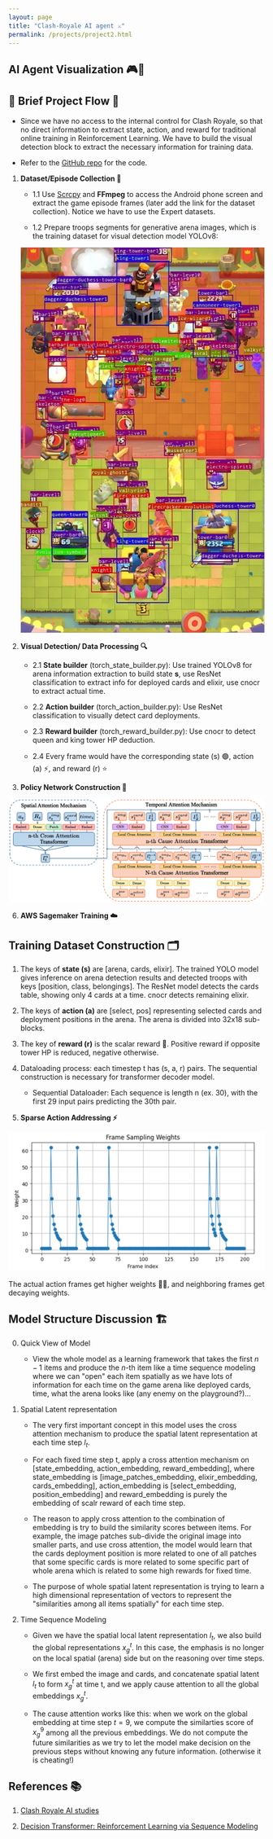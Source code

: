 ```yaml
---
layout: page
title: "Clash-Royale AI agent ⚔️"
permalink: /projects/project2.html
---
```


## AI Agent Visualization 🎮🤖

## 🔬 Brief Project Flow 📝

- Since we have no access to the internal control for Clash Royale, so that no direct information to extract state, action, and reward for traditional online training in Reinforcement Learning. We have to build the visual detection block to extract the necessary information for training data. 

- Refer to the [GitHub repo](https://github.com/shawnxu0407/Clash_Royale_agent) for the code.

1. **Dataset/Episode Collection 📸**
   - 1.1 Use [Scrcpy](https://github.com/Genymobile/scrcpy) and **FFmpeg** to access the Android phone screen and extract the game episode frames (later add the link for the dataset collection). Notice we have to use the Expert datasets.
   
   - 1.2 Prepare troops segments for generative arena images, which is the training dataset for visual detection model YOLOv8:
  
   ![Generative Arena View](generative_arena.png)
     
3. **Visual Detection/ Data Processing 🔍**
   - 2.1 **State builder** (torch_state_builder.py): Use trained YOLOv8 for arena information extraction to build state **s**, use ResNet classification to extract info for deployed cards and elixir, use cnocr to extract actual time.
   
   - 2.2 **Action builder** (torch_action_builder.py): Use ResNet classification to visually detect card deployments.
   
   - 2.3 **Reward builder** (torch_reward_builder.py): Use cnocr to detect queen and king tower HP deduction.
   
   - 2.4 Every frame would have the corresponding state (s) 🟢, action (a) ⚡, and reward (r) ⭐

4. **Policy Network Construction 🧠**
   
 ![Policy Network Preview](policy_model_en.png)

6. **AWS Sagemaker Training ☁️**

## Training Dataset Construction 🗂️

1. The keys of **state (s)** are [arena, cards, elixir]. The trained YOLO model gives inference on arena detection results and detected troops with keys [position, class, belongings]. The ResNet model detects the cards table, showing only 4 cards at a time. cnocr detects remaining elixir.

2. The keys of **action (a)** are [select, pos] representing selected cards and deployment positions in the arena. The arena is divided into 32x18 sub-blocks.

3. The key of **reward (r)** is the scalar reward 🏅. Positive reward if opposite tower HP is reduced, negative otherwise.

4. Dataloading process: each timestep t has (s, a, r) pairs. The sequential construction is necessary for transformer decoder model.
   - Sequential Dataloader: Each sequence is length n (ex. 30), with the first 29 input pairs predicting the 30th pair.

5. **Sparse Action Addressing ⚡**
   
 ![Frame Re-weighting](frame_weights.png)

The actual action frames get higher weights 🏋️‍♂️, and neighboring frames get decaying weights.

## Model Structure Discussion 🏗️

0. Quick View of Model
   - View the whole model as a learning framework that takes the first $n-1$ items and produce the $n$-th item like a time sequence modeling where we can "open" each item spatially as we have lots of information for each time on the game arena like deployed cards, time, what the arena looks like (any enemy on the playground?)...



1. Spatial Latent representation
   - The very first important concept in this model uses the cross attention mechanism to produce the spatial latent representation at each time step $l_t$.
  


   - For each fixed time step t, apply a cross attention mechanism on [state_embedding, action_embedding, reward_embedding], where state_embedding is [image_patches_embedding, elixir_embedding, cards_embedding], action_embedding is [select_embedding, position_embedding] and reward_embedding is purely the embedding of scalr reward of each time step.

  
   
   - The reason to apply cross attention to the combination of embedding is try to build the similarity scores between items. For example, the image patches sub-divide the original image into smaller parts, and use cross attention, the model would learn that the cards deployment position is more related to one of all patches that some specific cards is more related to some specific part of whole arena which is related to some high rewards for fixed time.
  


   - The purpose of whole spatial latent representation is trying to learn a high dimensional representation of vectors to represent the "similarities among all items spatially" for each time step.



2. Time Sequence Modeling
   - Given we have the spatial local latent representation $l_t$, we also build the global representations $x^t_g$. In this case, the emphasis is no longer on the local spatial (arena) side but on the reasoning over time steps.
  

   - We first embed the image and cards, and concatenate spatial latent $l_t$ to form $x^t_g$ at time t, and we apply cause attention to all the global embeddings $x^t_g$.

  
   - The cause attention works like this: when we work on the global embedding at time step $t=9$, we compute the similarties score of $x^9_g$ among all the previous embeddings. We do not compute the future similarities as we try to let the model make decision on the previous steps without knowing any future information. (otherwise it is cheating!)



## References 📚
1. [Clash Royale AI studies](https://wty-yy.xyz/posts/12073/)

2. [Decision Transformer: Reinforcement Learning via Sequence Modeling](https://arxiv.org/abs/2106.01345)

